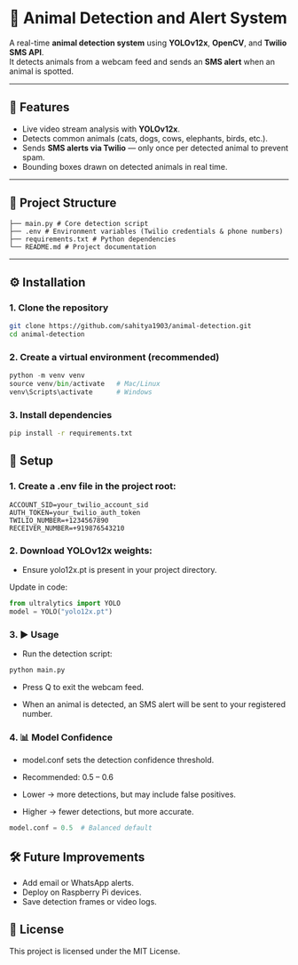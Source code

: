 # 🐾 Animal Detection and Alert System

A real-time **animal detection system** using **YOLOv12x**, **OpenCV**, and **Twilio SMS API**.  
It detects animals from a webcam feed and sends an **SMS alert** when an animal is spotted.  

---

## 🚀 Features
- Live video stream analysis with **YOLOv12x**.
- Detects common animals (cats, dogs, cows, elephants, birds, etc.).
- Sends **SMS alerts via Twilio** — only once per detected animal to prevent spam.
- Bounding boxes drawn on detected animals in real time.

---

## 📂 Project Structure
```.
├── main.py # Core detection script
├── .env # Environment variables (Twilio credentials & phone numbers)
├── requirements.txt # Python dependencies
└── README.md # Project documentation
```

---

## ⚙️ Installation

### 1. Clone the repository
```bash
git clone https://github.com/sahitya1903/animal-detection.git
cd animal-detection
```

### 2. Create a virtual environment (recommended)
```python
python -m venv venv
source venv/bin/activate   # Mac/Linux
venv\Scripts\activate      # Windows
```

### 3. Install dependencies
```bash
pip install -r requirements.txt
```

## 🔑 Setup

### 1. Create a .env file in the project root:

```env
ACCOUNT_SID=your_twilio_account_sid
AUTH_TOKEN=your_twilio_auth_token
TWILIO_NUMBER=+1234567890
RECEIVER_NUMBER=+919876543210
```

### 2. Download YOLOv12x weights:
- Ensure yolo12x.pt is present in your project directory.

Update in code:
```python
from ultralytics import YOLO
model = YOLO("yolo12x.pt")
```

### 3. ▶️ Usage
- Run the detection script:

```bash
python main.py
```

- Press Q to exit the webcam feed.

- When an animal is detected, an SMS alert will be sent to your registered number.

### 4. 📊 Model Confidence
- model.conf sets the detection confidence threshold.
- Recommended: 0.5 – 0.6

- Lower → more detections, but may include false positives.
- Higher → fewer detections, but more accurate.

```python
model.conf = 0.5  # Balanced default
```

## 🛠️ Future Improvements
- Add email or WhatsApp alerts.
- Deploy on Raspberry Pi devices.
- Save detection frames or video logs.

## 📜 License
This project is licensed under the MIT License.
